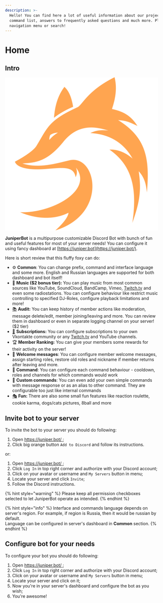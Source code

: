 ```yaml
---
description: >-
  Hello! You can find here a lot of useful information about our project,
  command list, answers to frequently asked questions and much more. Please use
  navigation menu or search!
---
```


# Home

## Intro

![](.gitbook/assets/68747470733a2f2f6a756e697065722e626f742f7374617469632f696d672f69636f6e5f3531322e706e67.png)

**JuniperBot** is a multipurpose customizable Discord Bot with bunch of fun and useful features for most of your server needs! You can configure it using fancy dashboard at [https://juniper.bot](https://juniper.bot/).

 Here is short review that this fluffy foxy can do:

* ⚙️ **Common**: You can change prefix, command and interface language and some more. English and Russian languages are supported for both dashboard and bot itself!
* 🎵 **Music \($2 bonus tier\):** You can play music from most common sources like YouTube, SoundCloud, BandCamp, Vimeo, [Twitch.tv](http://twitch.tv/) and even some radiostations. You can configure behaviour like restrict music controlling to specified DJ-Roles, configure playback limitations and more!
* [📚](https://apps.timwhitlock.info/emoji/tables/unicode#emoji-modal) **Audit:** You can keep history of member actions like moderation, message delete/edit, member joining/leaving and more. You can review them in dashboard or even in separate logging channel on your server! \($2 tier\)
* [📢](https://apps.timwhitlock.info/emoji/tables/unicode#emoji-modal) **Subscriptions:** You can configure subscriptions to your own Vkontakte community or any [Twitch.tv](http://twitch.tv/) and YouTube channels.
* 🏆 **Member Ranking:** You can give your members some rewards for their activity on the server!
* 👋 **Welcome messages**: You can configure member welcome messages, assign starting roles, restore old roles and nickname if member returns after leaving and more.
* 💬 **Command**: You can configure each command behaviour - cooldown, roles and channels for which commands would work
* 📝 **Custom commands**: You can even add your own simple commands with message response or as an alias to other command. They are configurable too just like internal commands
* [🎭](https://apps.timwhitlock.info/emoji/tables/unicode#emoji-modal) **Fun:** There are also some small fun features like reaction roulette, cookie karma, dogs/cats pictures, 8ball and more

## Invite bot to your server

To invite the bot to your server you should do following:

1. Open [https://juniper.bot/ ](https://juniper.bot/);
2. Click big orange button `Add to Discord` and follow its instructions.

or:

1. Open [https://juniper.bot/ ](https://juniper.bot/);
2. Click `Log In` in top right corner and authorize with your Discord account;
3. Click on your avatar or username and `My Servers` button in menu;
4. Locate your server and click `Invite`;
5. Follow the Discord instructions.

{% hint style="warning" %}
Please keep all permission checkboxes selected to let JuniperBot operate as intended.
{% endhint %}

{% hint style="info" %}
Interface and commands language depends on server's region. For example, if region is Russia, then it would be russian by default.  
Language can be configured in server's dashboard in **Common** section.
{% endhint %}

## Configure bot for your needs

To configure your bot you should do following:

1. Open [https://juniper.bot/ ](https://juniper.bot/);
2. Click `Log In` in top right corner and authorize with your Discord account;
3. Click on your avatar or username and `My Servers` button in menu;
4. Locate your server and click on it;
5. Now you're in your server's dashboard and configure the bot as you wish;
6. You're awesome!

